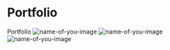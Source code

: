 # Portfolio
Portfolio 
![name-of-you-image](img/h1.png)
![name-of-you-image](img/h2.png)
![name-of-you-image](img/h3.png)
